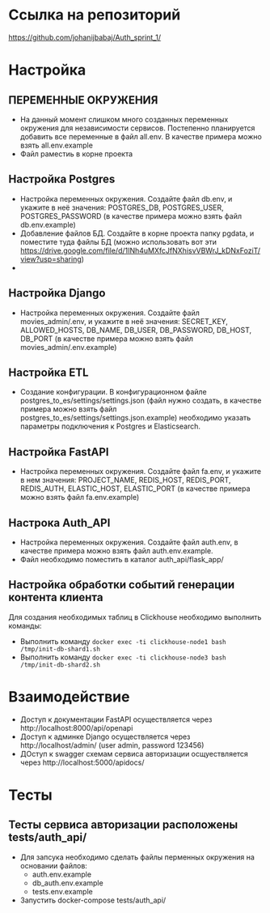 # Ссылка на репозиторий
https://github.com/johanijbabaj/Auth_sprint_1/

# Настройка

## ПЕРЕМЕННЫЕ ОКРУЖЕНИЯ
- На данный момент слишком много созданных переменных окружения для независимости сервисов. Постепенно планируется добавить все переменные в файл all.env. В качестве примера можно взять all.env.example
- Файл раместиь в корне проекта

## Настройка Postgres
- Настройка переменных окружения. Создайте файл db.env, и укажите в неё значения: POSTGRES_DB, POSTGRES_USER, POSTGRES_PASSWORD (в качестве примера можно взять файл db.env.example)
- Добавление файлов БД. Создайте в корне проекта папку pgdata, и поместите туда файлы БД (можно использовать вот эти https://drive.google.com/file/d/1INh4uMXfcJfNXhisvVBWrJ_kDNxFoziT/view?usp=sharing)
-
## Настройка Django
- Настройка переменных окружения. Создайте файл movies_admin/.env, и укажите в неё значения: SECRET_KEY, ALLOWED_HOSTS, DB_NAME, DB_USER, DB_PASSWORD, DB_HOST, DB_PORT (в качестве примера можно взять файл movies_admin/.env.example)

## Настройка ETL
- Создание конфигурации. В конфигурационном файле postgres_to_es/settings/settings.json (файл нужно создать, в качестве примера можно взять файл postgres_to_es/settings/settings.json.example) необходимо указать параметры подключения к Postgres и Elasticsearch.

## Настройка FastAPI
- Настройка переменных окружения. Создайте файл fa.env, и укажите в нем значения: PROJECT_NAME, REDIS_HOST, REDIS_PORT, REDIS_AUTH, ELASTIC_HOST, ELASTIC_PORT (в качестве примера можно взять файл fa.env.example)

## Настрока Auth_API
- Настройка переменных окружения. Создайте файл auth.env, в качестве примера можно взять файл auth.env.example.
- Файл необходимо поместить в каталог auth_api/flask_app/

## Настройка обработки событий генерации контента клиента
Для создания необходимых таблиц в Clickhouse необходимо выполнить команды:
* Выполнить команду <code>docker exec -ti clickhouse-node1 bash /tmp/init-db-shard1.sh</code>
* Выполнить команду <code>docker exec -ti clickhouse-node3 bash /tmp/init-db-shard2.sh</code>

# Взаимодействие
- Доступ к документации FastAPI осуществляется через http://localhost:8000/api/openapi
- Доступ к админке Django осуществляется через http://localhost/admin/ (user admin, password 123456)
- ДОступ к swagger схемам сервиса авторизации осщуествляется  через http://localhost:5000/apidocs/

# Тесты

## Тесты сервиса авторизации расположены tests/auth_api/
- Для запсука необходимо сделать файлы перменных окружения на основании файлов:
    - auth.env.example
    - db_auth.env.example
    - tests.env.example
- Запустить docker-compose tests/auth_api/
